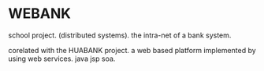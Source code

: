 WEBANK
======

school project. (distributed systems). the intra-net of a bank system. 

corelated with the HUABANK project. a web based platform implemented by using web services.
java jsp soa.

